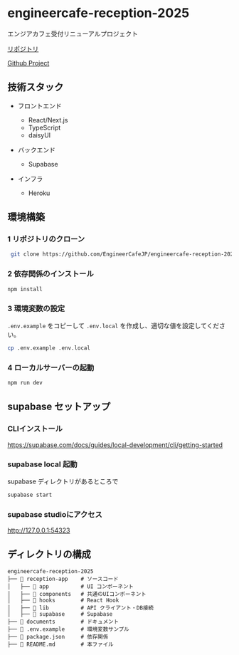 # engineercafe-reception-2025

エンジアカフェ受付リニューアルプロジェクト

[リポジトリ](https://github.com/EngineerCafeJP/engineercafe-reception-2025)
 
[Github Project](https://github.com/orgs/EngineerCafeJP/projects/2)


## 技術スタック

- フロントエンド
  - React/Next.js
  - TypeScript
  - daisyUI
  
- バックエンド
  - Supabase
  
- インフラ
  - Heroku

## 環境構築

### 1 リポジトリのクローン
``` bash
 git clone https://github.com/EngineerCafeJP/engineercafe-reception-2025.git
```


### 2️ 依存関係のインストール
```bash
npm install
```

### 3️ 環境変数の設定

`.env.example` をコピーして `.env.local` を作成し、適切な値を設定してください。
```bash
cp .env.example .env.local
```

### 4️ ローカルサーバーの起動
```bash
npm run dev
```

## supabase セットアップ

### CLIインストール
https://supabase.com/docs/guides/local-development/cli/getting-started


### supabase local 起動
supabase ディレクトリがあるところで
```bash
supabase start
```

### supabase studioにアクセス
http://127.0.0.1:54323


## ディレクトリの構成

```
engineercafe-reception-2025
├── 📂 reception-app    # ソースコード
│   ├── 📂 app          # UI コンポーネント
│   ├── 📂 components   # 共通のUIコンポーネント
│   ├── 📂 hooks        # React Hook
│   ├── 📂 lib          # API クライアント・DB接続
│   ├── 📂 supabase     # Supabase
├── 📂 documents        # ドキュメント
├── 📄 .env.example     # 環境変数サンプル
├── 📄 package.json     # 依存関係
├── 📄 README.md        # 本ファイル
```
